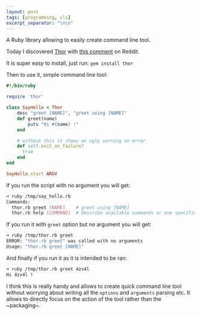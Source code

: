```yaml
---
layout: post
tags: [programming, cli]
excerpt_separator: "\n\n"
---
```


A Ruby library allowing to easily create command line tool.

Today I discovered [Thor](http://whatisthor.com/) with [this comment](https://www.reddit.com/r/ruby/comments/2omroo/comment/cmonpdd/?utm_source=share&utm_medium=web2x&context=3) on Reddit.

It is super easy to install, just run:
`gem install thor`

Then to use it, simple command line tool:
```ruby
#!/bin/ruby

require 'thor'

class SayHello < Thor
    desc "greet [NAME]", "greet using [NAME]"
    def greet(name)
        puts "Hi #{name} !"
    end

    # without this it shows an ugly warning on error
    def self.exit_on_failure?
      true
    end
end

SayHello.start ARGV
```

If you run the script with no argument you will get:
````bash
➜ ruby /tmp/say_hello.rb
Commands:
  thor.rb greet [NAME]    # greet using [NAME]
  thor.rb help [COMMAND]  # Describe available commands or one specific command
````

If you run it with `greet` option but no argument you will get:
````bash
➜ ruby /tmp/thor.rb greet
ERROR: "thor.rb greet" was called with no arguments
Usage: "thor.rb greet [NAME]"
````

And finally if you run it as it is intended to be ran:
````bash
➜ ruby /tmp/thor.rb greet 4zv4l
Hi 4zv4l !
````

I think this is really handy and allows to create quick command line tool without worrying about writing all the `options` and `arguments` parsing etc.
It allows to directly focus on the action of the tool rather than the ~packaging~.
